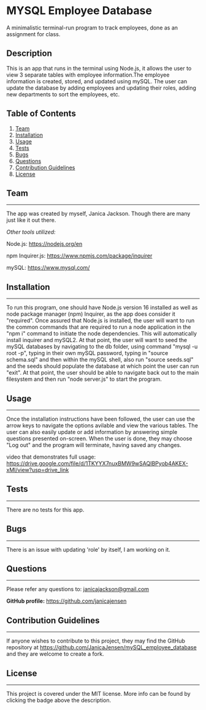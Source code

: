# MYSQL Employee Database 
A minimalistic terminal-run program to track employees, done as an assignment for class. 

## Description

This is an app that runs in the terminal using Node.js, it allows the user to view 3 separate tables with employee information.The employee information is created, stored, and updated using mySQL. The user can update the database by adding employees and updating their roles, adding new departments to sort the employees, etc. 

## Table of Contents

1. [Team](#team)
2. [Installation](#installation)
3. [Usage](#usage)
4. [Tests](#tests)
5. [Bugs](#bugs)
6. [Questions](#questions)
7. [Contribution Guidelines](#contribution-guidelines)
8. [License](#license)

## Team

---

The app was created by myself, Janica Jackson. Though there are many just like it out there.

_Other tools utilized:_

Node.js: https://nodejs.org/en

npm Inquirer.js: https://www.npmjs.com/package/inquirer

mySQL: https://www.mysql.com/

## Installation

---

To run this program, one should have Node.js version 16 installed as well as node package manager (npm) Inquirer, as the app does consider it "required". Once assured that Node.js is installed, the user will want to run the common commands that are required to run a node application in the "npm i" command to initiate the node dependencies. This will automatically install inquirer and mySQL2. At that point, the user will want to seed the mySQL databases by navigating to the db folder, using command "mysql -u root -p", typing in their own mySQL password, typing in "source schema.sql" and then within the mySQL shell, also run "source seeds.sql" and the seeds should populate the database at which point the user can run "exit". At that point, the user should be able to navigate back out to the main filesystem and then run "node server.js" to start the program. 

## Usage

---
Once the installation instructions have been followed, the user can use the arrow keys to navigate the options avilable and view the various tables. The user can also easily update or add information by answering simple questions presented on-screen. When the user is done, they may choose "Log out" and the program will terminate, having saved any changes. 



video that demonstrates full usage: https://drive.google.com/file/d/1TKYYX7nuxBMW9wSAQIBPyob4AKEX-xMl/view?usp=drive_link

## Tests

---

There are no tests for this app. 


## Bugs

---

There is an issue with updating 'role' by itself, I am working on it.

## Questions

---

Please refer any questions to: janicajackson@gmail.com

**GitHub profile:** https://github.com/janicajensen

## Contribution Guidelines

---

If anyone wishes to contribute to this project, they may find the GitHub repository at https://github.com/JanicaJensen/mySQL_employee_database and they are welcome to create a fork.

## License

---

This project is covered under the MIT license.
More info can be found by clicking the badge above the description.


